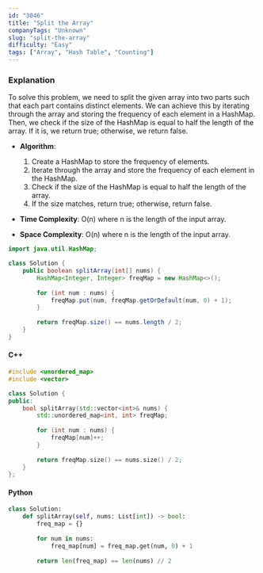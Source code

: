 ```yaml
---
id: "3046"
title: "Split the Array"
companyTags: "Unknown"
slug: "split-the-array"
difficulty: "Easy"
tags: ["Array", "Hash Table", "Counting"]
---
```


### Explanation

To solve this problem, we need to split the given array into two parts such that each part contains distinct elements. We can achieve this by iterating through the array and storing the frequency of each element in a HashMap. Then, we check if the size of the HashMap is equal to half the length of the array. If it is, we return true; otherwise, we return false.

- **Algorithm**:
  1. Create a HashMap to store the frequency of elements.
  2. Iterate through the array and store the frequency of each element in the HashMap.
  3. Check if the size of the HashMap is equal to half the length of the array.
  4. If the size matches, return true; otherwise, return false.

- **Time Complexity**: O(n) where n is the length of the input array.
- **Space Complexity**: O(n) where n is the length of the input array.

```java
import java.util.HashMap;

class Solution {
    public boolean splitArray(int[] nums) {
        HashMap<Integer, Integer> freqMap = new HashMap<>();
        
        for (int num : nums) {
            freqMap.put(num, freqMap.getOrDefault(num, 0) + 1);
        }
        
        return freqMap.size() == nums.length / 2;
    }
}
```

#### C++
```cpp
#include <unordered_map>
#include <vector>

class Solution {
public:
    bool splitArray(std::vector<int>& nums) {
        std::unordered_map<int, int> freqMap;
        
        for (int num : nums) {
            freqMap[num]++;
        }
        
        return freqMap.size() == nums.size() / 2;
    }
};
```

#### Python
```python
class Solution:
    def splitArray(self, nums: List[int]) -> bool:
        freq_map = {}
        
        for num in nums:
            freq_map[num] = freq_map.get(num, 0) + 1
        
        return len(freq_map) == len(nums) // 2
```